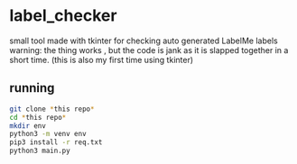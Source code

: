 # label_checker
small tool made with tkinter for checking auto generated LabelMe labels
<br>
warning: the thing works , but the code is jank as it is slapped together in a short time. (this is also my first time using tkinter)
## running 
 

```bash
git clone *this repo*
cd *this repo*
mkdir env 
python3 -m venv env
pip3 install -r req.txt
python3 main.py
```

